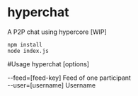 # hyperchat
A P2P chat using hypercore [WIP]

```
npm install
node index.js
```

#Usage
hyperchat [options]

--feed=[feed-key]        Feed of one participant  
--user=[username]        Username
